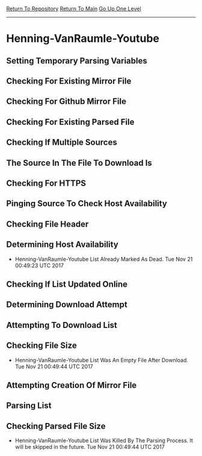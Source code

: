 [Return To Repository](https://github.com/deathbybandaid/piholeparser/)
[Return To Main](https://github.com/deathbybandaid/piholeparser/blob/master/RecentRunLogs/Mainlog.md)
[Go Up One Level](https://github.com/deathbybandaid/piholeparser/blob/master/RecentRunLogs/TopLevelScripts/30-Processing-Blacklists.md)
____________________________________
# Henning-VanRaumle-Youtube
## Setting Temporary Parsing Variables
## Checking For Existing Mirror File
## Checking For Github Mirror File
## Checking For Existing Parsed File
## Checking If Multiple Sources
## The Source In The File To Download Is
## Checking For HTTPS
## Pinging Source To Check Host Availability
## Checking File Header
## Determining Host Availability
* Henning-VanRaumle-Youtube List Already Marked As Dead. Tue Nov 21 00:49:23 UTC 2017
## Checking If List Updated Online
## Determining Download Attempt
## Attempting To Download List
## Checking File Size
* Henning-VanRaumle-Youtube List Was An Empty File After Download. Tue Nov 21 00:49:44 UTC 2017
## Attempting Creation Of Mirror File
## Parsing List
## Checking Parsed File Size
* Henning-VanRaumle-Youtube List Was Killed By The Parsing Process. It will be skipped in the future. Tue Nov 21 00:49:44 UTC 2017
